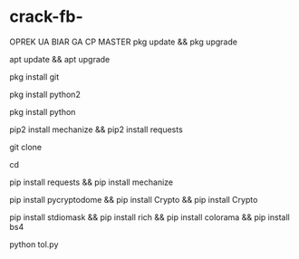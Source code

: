 # crack-fb-
OPREK UA BIAR GA CP MASTER
pkg update && pkg upgrade

apt update && apt upgrade

pkg install git

pkg install python2

pkg install python

pip2 install mechanize && pip2 install requests

git clone

cd 

pip install requests && pip install mechanize

pip install pycryptodome && pip install Crypto && pip install Crypto

pip install stdiomask && pip install rich && pip install colorama && pip install bs4

python tol.py
